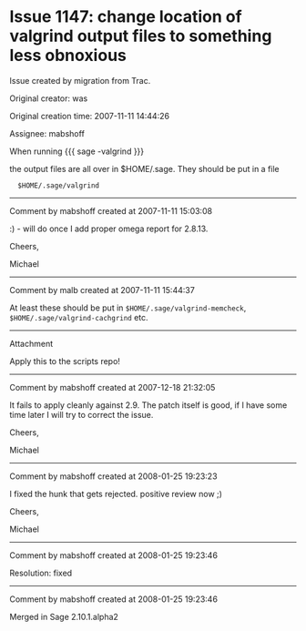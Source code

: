 # Issue 1147: change location of valgrind output files to something less obnoxious

Issue created by migration from Trac.

Original creator: was

Original creation time: 2007-11-11 14:44:26

Assignee: mabshoff

When running 
{{{ 
  sage -valgrind
}}}

the output files are all over in $HOME/.sage.  They should be put in a file 

```
  $HOME/.sage/valgrind
```




---

Comment by mabshoff created at 2007-11-11 15:03:08

:) - will do once I add proper omega report for 2.8.13.

Cheers,

Michael


---

Comment by malb created at 2007-11-11 15:44:37

At least these should be put in `$HOME/.sage/valgrind-memcheck`, `$HOME/.sage/valgrind-cachgrind` etc.


---

Attachment

Apply this to the scripts repo!


---

Comment by mabshoff created at 2007-12-18 21:32:05

It fails to apply cleanly against 2.9. The patch itself is good, if I have some time later I will try to correct the issue.

Cheers,

Michael


---

Comment by mabshoff created at 2008-01-25 19:23:23

I fixed the hunk that gets rejected. positive review now ;)

Cheers,

Michael


---

Comment by mabshoff created at 2008-01-25 19:23:46

Resolution: fixed


---

Comment by mabshoff created at 2008-01-25 19:23:46

Merged in Sage 2.10.1.alpha2
